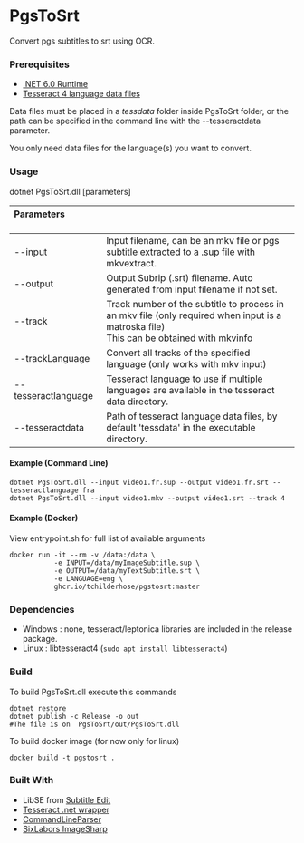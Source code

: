 # PgsToSrt

Convert pgs subtitles to srt using OCR.

### Prerequisites
- [.NET 6.0 Runtime](https://dotnet.microsoft.com/download/dotnet/6.0)
- [Tesseract 4 language data files](https://github.com/tesseract-ocr/tessdata/)

Data files must be placed in a _tessdata_ folder inside PgsToSrt folder, or the path can be specified in the command line with the --tesseractdata parameter.

You only need data files for the language(s) you want to convert.

### Usage

dotnet PgsToSrt.dll [parameters]

| Parameters &nbsp; &nbsp; &nbsp; &nbsp; &nbsp; &nbsp; &nbsp;        |                |
| :---------------      | :------------- |
| --input            | Input filename, can be an mkv file or pgs subtitle extracted to a .sup file with mkvextract.|
| --output           | Output Subrip (.srt) filename. Auto generated from input filename if not set.|
| --track            | Track number of the subtitle to process in an mkv file (only required when input is a matroska file) <br/>This can be obtained with mkvinfo |
| --trackLanguage    | Convert all tracks of the specified language (only works with mkv input)|
| --tesseractlanguage| Tesseract language to use if multiple languages are available in the tesseract data directory.        |
| --tesseractdata    | Path of tesseract language data files, by default 'tessdata' in the executable directory.             |

#### Example (Command Line)
```
dotnet PgsToSrt.dll --input video1.fr.sup --output video1.fr.srt --tesseractlanguage fra
dotnet PgsToSrt.dll --input video1.mkv --output video1.srt --track 4
```
#### Example (Docker)
View entrypoint.sh for full list of available arguments
```
docker run -it --rm -v /data:/data \
           -e INPUT=/data/myImageSubtitle.sup \
           -e OUTPUT=/data/myTextSubtitle.srt \
           -e LANGUAGE=eng \
           ghcr.io/tchilderhose/pgstosrt:master
```

### Dependencies
- Windows : none, tesseract/leptonica libraries are included in the release package.
- Linux   : libtesseract4 (`sudo apt install libtesseract4`)

### Build
To build PgsToSrt.dll execute this commands
```
dotnet restore
dotnet publish -c Release -o out
#The file is on  PgsToSrt/out/PgsToSrt.dll
```

To build docker image (for now only for linux)
```
docker build -t pgstosrt .
```

### Built With
- LibSE from [Subtitle Edit](https://www.nikse.dk/SubtitleEdit/)
- [Tesseract .net wrapper](https://github.com/charlesw/tesseract/)
- [CommandLineParser](https://github.com/commandlineparser/commandline) 
- [SixLabors ImageSharp](https://github.com/SixLabors/ImageSharp)
